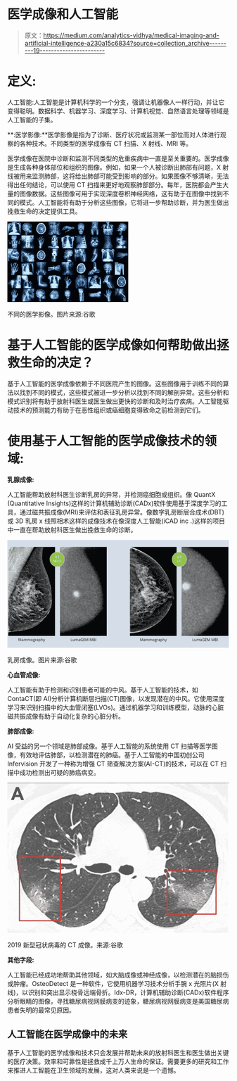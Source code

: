 # 医学成像和人工智能

> 原文：<https://medium.com/analytics-vidhya/medical-imaging-and-artificial-intelligence-a230a15c6834?source=collection_archive---------19----------------------->

# 定义:

人工智能:人工智能是计算机科学的一个分支，强调让机器像人一样行动，并让它变得聪明。数据科学、机器学习、深度学习、计算机视觉、自然语言处理等领域是人工智能的子集。

**:医学影像:**医学影像是指为了诊断、医疗状况或监测某一部位而对人体进行观察的各种技术。不同类型的医学成像有 CT 扫描、X 射线、MRI 等。

医学成像在医院中诊断和监测不同类型的危重疾病中一直是至关重要的。医学成像是生成各种身体部位和组织的图像。例如，如果一个人被诊断出肺部有问题，X 射线被用来监测肺部，这将给出肺部可能受到影响的部分。如果图像不够清晰，无法得出任何结论，可以使用 CT 扫描来更好地观察肺部部分。每年，医院都会产生大量的图像数据。这些图像可用于实现深度卷积神经网络，这有助于在图像中找到不同的模式。人工智能将有助于分析这些图像，它将进一步帮助诊断，并为医生做出挽救生命的决定提供工具。

![](img/d9cbd7e4f1fea5016dc4f9e659f5ec86.png)

不同的医学影像。图片来源:谷歌

# 基于人工智能的医学成像如何帮助做出拯救生命的决定？

基于人工智能的医学成像依赖于不同医院产生的图像。这些图像用于训练不同的算法以找到不同的模式，这些模式被进一步分析以找到不同的解剖异常。这些分析和模式识别将有助于放射科医生或医生做出更快的诊断和及时治疗疾病。人工智能驱动技术的预测能力有助于在恶性组织或癌细胞变得致命之前检测到它们。

# 使用基于人工智能的医学成像技术的领域:

**乳腺成像:**

人工智能帮助放射科医生诊断乳房的异常，并检测癌细胞或组织。像 QuantX (Quantitative Insights)这样的计算机辅助诊断(CADx)软件使用基于深度学习的工具，通过磁共振成像(MRI)来评估和表征乳房异常。像数字乳房断层合成术(DBT)或 3D 乳房 x 线照相术这样的成像技术在像深度人工智能(iCAD inc .)这样的项目中一直在帮助放射科医生做出挽救生命的诊断。

![](img/e84185b1123ed3dca9bd2ea047822856.png)

乳房成像。图片来源:谷歌

**心血管成像:**

人工智能有助于检测和识别患者可能的中风。基于人工智能的技术，如 ContaCT(即 AI)分析计算机断层扫描(CT)图像，以发现潜在的中风。它使用深度学习来识别扫描中的大血管闭塞(LVOs)。通过机器学习和训练模型，动脉的心脏磁共振成像有助于自动化复杂的心脏分析。

**肺部成像:**

AI 受益的另一个领域是肺部成像。基于人工智能的系统使用 CT 扫描等医学图像，有效地评估肺部，以检测潜在的肺癌。基于人工智能的中国初创公司 Infervision 开发了一种称为增强 CT 筛查解决方案(AI-CT)的技术，可以在 CT 扫描中成功检测出可疑的肺癌病变。

![](img/75b5acdfc51a315287fca076edafd217.png)

2019 新型冠状病毒的 CT 成像。来源:谷歌

**其他字段:**

人工智能已经成功地帮助其他领域，如大脑成像或神经成像，以检测潜在的脑损伤或肿瘤。OsteoDetect 是一种软件，它使用机器学习技术分析手腕 x 光照片(X 射线)，以识别和突出显示桡骨远端骨折。Idx-DR，计算机辅助诊断(CADx)软件程序分析眼睛的图像，寻找糖尿病视网膜病变的迹象，糖尿病视网膜病变是美国糖尿病患者失明的最常见原因。

## 人工智能在医学成像中的未来

基于人工智能的医学成像和技术只会发展并帮助未来的放射科医生和医生做出关键的医疗决策。效率和可靠性是拯救成千上万人生命的保证。需要更多的研究和工作来推进人工智能在卫生领域的发展，这对人类来说是一个遗憾。